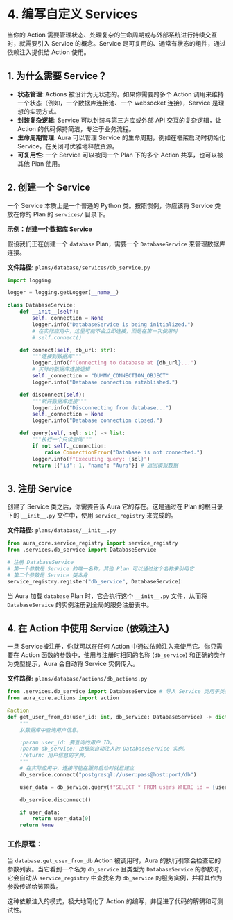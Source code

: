 # 4. 编写自定义 Services

当你的 Action 需要管理状态、处理复杂的生命周期或与外部系统进行持续交互时，就需要引入 Service 的概念。Service 是可复用的、通常有状态的组件，通过依赖注入提供给 Action 使用。

## 1. 为什么需要 Service？

*   **状态管理**: Actions 被设计为无状态的。如果你需要跨多个 Action 调用来维持一个状态（例如，一个数据库连接池、一个 websocket 连接），Service 是理想的实现方式。
*   **封装复杂逻辑**: Service 可以封装与第三方库或外部 API 交互的复杂逻辑，让 Action 的代码保持简洁，专注于业务流程。
*   **生命周期管理**: Aura 可以管理 Service 的生命周期，例如在框架启动时初始化 Service，在关闭时优雅地释放资源。
*   **可复用性**: 一个 Service 可以被同一个 Plan 下的多个 Action 共享，也可以被其他 Plan 使用。

## 2. 创建一个 Service

一个 Service 本质上是一个普通的 Python 类。按照惯例，你应该将 Service 类放在你的 Plan 的 `services/` 目录下。

**示例：创建一个数据库 Service**

假设我们正在创建一个 `database` Plan，需要一个 `DatabaseService` 来管理数据库连接。

**文件路径:** `plans/database/services/db_service.py`
```python
import logging

logger = logging.getLogger(__name__)

class DatabaseService:
    def __init__(self):
        self._connection = None
        logger.info("DatabaseService is being initialized.")
        # 在实际应用中，这里可能不会立即连接，而是在第一次使用时
        # self.connect()

    def connect(self, db_url: str):
        """连接到数据库"""
        logger.info(f"Connecting to database at {db_url}...")
        # 实际的数据库连接逻辑
        self._connection = "DUMMY_CONNECTION_OBJECT"
        logger.info("Database connection established.")

    def disconnect(self):
        """断开数据库连接"""
        logger.info("Disconnecting from database...")
        self._connection = None
        logger.info("Database connection closed.")

    def query(self, sql: str) -> list:
        """执行一个只读查询"""
        if not self._connection:
            raise ConnectionError("Database is not connected.")
        logger.info(f"Executing query: {sql}")
        return [{"id": 1, "name": "Aura"}] # 返回模拟数据
```

## 3. 注册 Service

创建了 Service 类之后，你需要告诉 Aura 它的存在。这是通过在 Plan 的根目录下的 `__init__.py` 文件中，使用 `service_registry` 来完成的。

**文件路径:** `plans/database/__init__.py`
```python
from aura_core.service_registry import service_registry
from .services.db_service import DatabaseService

# 注册 DatabaseService
# 第一个参数是 Service 的唯一名称，其他 Plan 可以通过这个名称来引用它
# 第二个参数是 Service 类本身
service_registry.register("db_service", DatabaseService)
```
当 Aura 加载 `database` Plan 时，它会执行这个 `__init__.py` 文件，从而将 `DatabaseService` 的实例注册到全局的服务注册表中。

## 4. 在 Action 中使用 Service (依赖注入)

一旦 Service被注册，你就可以在任何 Action 中通过依赖注入来使用它。你只需要在 Action 函数的参数中，使用与注册时相同的名称 (`db_service`) 和正确的类作为类型提示，Aura 会自动将 Service 实例传入。

**文件路径:** `plans/database/actions/db_actions.py`
```python
from .services.db_service import DatabaseService # 导入 Service 类用于类型提示
from aura_core.actions import action

@action
def get_user_from_db(user_id: int, db_service: DatabaseService) -> dict:
    """
    从数据库中查询用户信息。

    :param user_id: 要查询的用户 ID。
    :param db_service: 由框架自动注入的 DatabaseService 实例。
    :return: 用户信息的字典。
    """
    # 在实际应用中，连接可能在服务启动时就已建立
    db_service.connect("postgresql://user:pass@host:port/db")

    user_data = db_service.query(f"SELECT * FROM users WHERE id = {user_id}")

    db_service.disconnect()

    if user_data:
        return user_data[0]
    return None
```
### 工作原理：

当 `database.get_user_from_db` Action 被调用时，Aura 的执行引擎会检查它的参数列表。当它看到一个名为 `db_service` 且类型为 `DatabaseService` 的参数时，它会自动从 `service_registry` 中查找名为 `db_service` 的服务实例，并将其作为参数传递给该函数。

这种依赖注入的模式，极大地简化了 Action 的编写，并促进了代码的解耦和可测试性。
